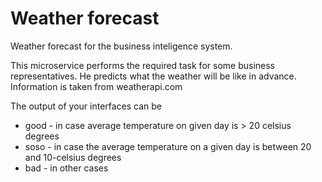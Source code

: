 # Weather forecast
Weather forecast for the business inteligence system.
 
This microservice performs the required task for some business representatives. He predicts what the weather will be like in advance. Information is taken from weatherapi.com

The output of your interfaces can be
- good - in case average temperature on given day is > 20 celsius degrees
- soso - in case the average temperature on a given day is between 20 and 10-celsius degrees
- bad - in other cases
